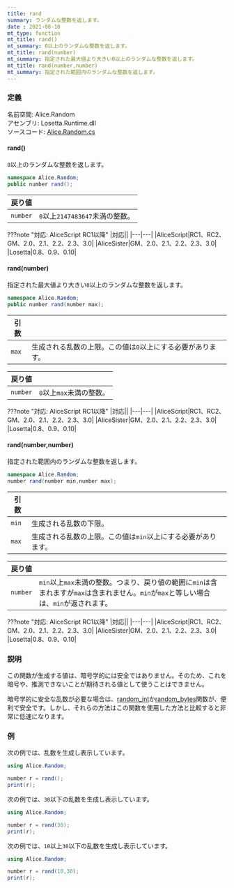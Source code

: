 ```yaml
---
title: rand
summary: ランダムな整数を返します。
date : 2021-08-10
mt_type: function
mt_title: rand()
mt_summary: 0以上のランダムな整数を返します。
mt_title: rand(number)
mt_summary: 指定された最大値より大きい0以上のランダムな整数を返します。
mt_title: rand(number,number)
mt_summary: 指定された範囲内のランダムな整数を返します。
---
```


### 定義
名前空間: Alice.Random<br/>
アセンブリ: Losetta.Runtime.dll<br/>
ソースコード: [Alice.Random.cs](https://github.com/WSOFT-Project/Losetta/blob/master/Losetta.Runtime/Alice.Random.cs)

#### rand()

`0`以上のランダムな整数を返します。

```cs title="AliceScript"
namespace Alice.Random;
public number rand();
```

|戻り値| |
|-|-|
|`number`|`0`以上`2147483647`未満の整数。|

???note "対応: AliceScript RC1以降"
    |対応||
    |---|---|
    |AliceScript|RC1、RC2、GM、2.0、2.1、2.2、2.3、3.0|
    |AliceSister|GM、2.0、2.1、2.2、2.3、3.0|
    |Losetta|0.8、0.9、0.10|

#### rand(number)

指定された最大値より大きい`0`以上のランダムな整数を返します。

```cs title="AliceScript"
namespace Alice.Random;
public number rand(number max);
```

|引数| |
|-|-|
|`max`|生成される乱数の上限。この値は`0`以上にする必要があります。|

|戻り値| |
|-|-|
|`number`|`0`以上`max`未満の整数。|

???note "対応: AliceScript RC1以降"
    |対応||
    |---|---|
    |AliceScript|RC1、RC2、GM、2.0、2.1、2.2、2.3、3.0|
    |AliceSister|GM、2.0、2.1、2.2、2.3、3.0|
    |Losetta|0.8、0.9、0.10|

#### rand(number,number)

指定された範囲内のランダムな整数を返します。

```cs title="AliceScript"
namespace Alice.Random;
number rand(number min,number max);
```

|引数| |
|-|-|
|`min`|生成される乱数の下限。|
|`max`|生成される乱数の上限。この値は`min`以上にする必要があります。|

|戻り値| |
|-|-|
|`number`|`min`以上`max`未満の整数。つまり、戻り値の範囲に`min`は含まれますが`max`は含まれません。`min`が`max`と等しい場合は、`min`が返されます。|

???note "対応: AliceScript RC1以降"
    |対応||
    |---|---|
    |AliceScript|RC1、RC2、GM、2.0、2.1、2.2、2.3、3.0|
    |AliceSister|GM、2.0、2.1、2.2、2.3、3.0|
    |Losetta|0.8、0.9、0.10|

### 説明
この関数が生成する値は、暗号学的には安全ではありません。そのため、これを暗号や、推測できないことが期待される値として使うことはできません。

暗号学的に安全な乱数が必要な場合は、[random_int](./random_int.md)か[random_bytes](./random_bytes.md)関数が、便利で安全です。しかし、それらの方法はこの関数を使用した方法と比較すると非常に低速になります。

### 例
次の例では、乱数を生成し表示しています。

```cs title="AliceScript"
using Alice.Random;

number r = rand();
print(r);
```

次の例では、`30`以下の乱数を生成し表示しています。

```cs title="AliceScript"
using Alice.Random;

number r = rand(30);
print(r);
```

次の例では、`10`以上`30`以下の乱数を生成し表示しています。

```cs title="AliceScript"
using Alice.Random;

number r = rand(10,30);
print(r);
```